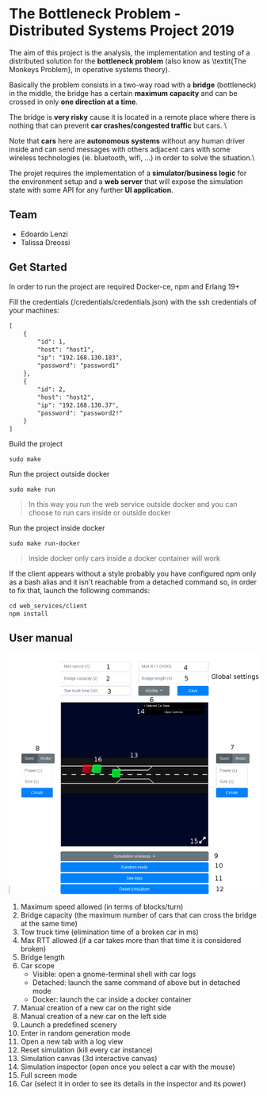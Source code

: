 # The Bottleneck Problem - Distributed Systems Project 2019

The aim of this project is the analysis, the implementation and testing of a 
distributed solution for the **bottleneck problem** 
(also know as \textit{The Monkeys Problem}, in operative systems theory).

Basically the problem consists in a two-way road with a **bridge** (bottleneck) 
in the middle, the bridge has a certain **maximum capacity** and can be crossed 
in only **one direction at a time**.

The bridge is **very risky** cause it is located in a remote place where 
there is nothing that can prevent **car crashes/congested traffic** but cars. \\

Note that **cars** here are **autonomous systems** without any human driver
inside and can send messages with others adjacent cars with some wireless technologies 
(ie. bluetooth, wifi, ...) in order to solve the situation.\\    

The projet requires the implementation of a **simulator/business logic** for the 
environment setup and a **web server** that will expose the simulation state 
with some API for any further **UI application**.


## Team 

* Edoardo Lenzi
* Talissa Dreossi


## Get Started

In order to run the project are required Docker-ce, npm and Erlang 19+ 


Fill the credentials (/credentials/credentials.json) with the ssh credentials of your machines:

```{json}
[
    {
        "id": 1,
        "host": "host1",
        "ip": "192.168.130.183",
        "password": "password1"
    }, 
    {
        "id": 2,
        "host": "host2",
        "ip": "192.168.130.37",
        "password": "password2!"
    }
]
```


Build the project

```{sh}
sudo make 
```


Run the project outside docker

```{sh}
sudo make run 
```

> In this way you run the web service outside docker and you can choose to 
run cars inside or outside docker 

Run the project inside docker

```{sh}
sudo make run-docker 
```

> inside docker only cars inside a docker container will work

If the client appears without a style probably you have configured npm only as 
a bash alias and it isn't reachable from a detached command so, in order to fix that, 
launch the following commands:

```{sh}
cd web_services/client
npm install
```


## User manual

![User Manual](web_service/client/assets/user-manual.png)

1. Maximum speed allowed (in terms of blocks/turn)
2. Bridge capacity (the maximum number of cars that can cross the bridge at the same time)
3. Tow truck time (elimination time of a broken car in ms)
4. Max RTT allowed (if a car takes more than that time it is considered broken)
5. Bridge length
6. Car scope 
    * Visible: open a gnome-terminal shell with car logs
    * Detached: launch the same command of above but in detached mode
    * Docker: launch the car inside a docker container
7. Manual creation of a new car on the right side
8. Manual creation of a new car on the left side
9. Launch a predefined scenery
10. Enter in random generation mode
11. Open a new tab with a log view
12. Reset simulation (kill every car instance)
13. Simulation canvas (3d interactive canvas)
14. Simulation inspector (open once you select a car with the mouse)
15. Full screen mode
16. Car (select it in order to see its details in the inspector and its power)
